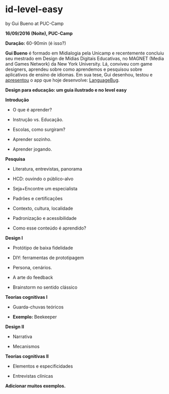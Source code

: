 # id-level-easy
by Gui Bueno at PUC-Camp

**16/09/2016 (Noite), PUC-Camp**

**Duração:** 60-90min (é isso?)

**Gui Bueno** é formado em Midialogia pela Unicamp e recentemente concluiu seu mestrado em Design de Mídias Digitais Educativas, no MAGNET (Media and Games Network) da New York University. Lá, conviveu com game designers, aprendeu sobre como aprendemos e pesquisou sobre aplicativos de ensino de idiomas. Em sua tese, Gui desenhou, testou e [apresentou](https://www.youtube.com/watch?v=DGmgGfFZpQo) o app que hoje desenvolve: [LanguageBug](http://guibueno.github.io/).

**Design para educação: um guia ilustrado e no level easy**

**Introdução**

* O que é aprender?

* Instrução vs. Educação.

* Escolas, como surgiram?

* Aprender sozinho.

* Aprender jogando.

**Pesquisa**

* Literatura, entrevistas, panorama

* HCD: ouvindo o público-alvo

* Seja+Encontre um especialista

* Padrões e certificações

* Contexto, cultura, localidade

* Padronização e acessibilidade

* Como esse conteúdo é aprendido?

**Design I**

* Protótipo de baixa fidelidade

* DIY: ferramentas de prototipagem

* Persona, cenários.

* A arte do feedback

* Brainstorm no sentido clássico

**Teorias cognitivas I**

* Guarda-chuvas teóricos

* **Exemplo:** Beekeeper

**Design II**

* Narrativa

* Mecanismos

**Teorias cognitivas II**

* Elementos e especificidades

* Entrevistas clínicas

**Adicionar muitos exemplos.**

